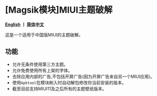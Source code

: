 # [Magsik模块]MIUI主题破解

__[English](https://github.com/YuKongA/Unlock_MIUI_ThemeManager/blob/main/README_en.md)  丨 [简体中文](https://github.com/YuKongA/Unlock_MIUI_ThemeManager/blob/main/README.md)__

这是一个适用于中国版MIUI的主题破解。

## 功能

- 允许无条件使用第三方主题。
- 允许免费使用所有上架的字体。
- 去除应用内部的广告,不包括开屏广告(因为开屏广告来自另一个MIUI应用)。
- 使用`Apktool`在模块刷入时自动解包修改你当前安装的版本。
- 截至目前支持MIUI11及之后所有的主题壁纸版本。
